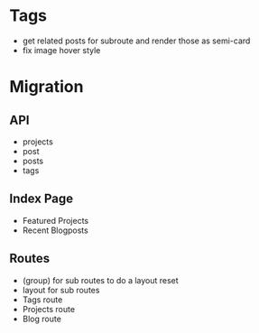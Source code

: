 # Tags

- get related posts for subroute and render those as semi-card
- fix image hover style

# Migration

## API

- projects
- post
- posts
- tags

## Index Page

- Featured Projects
- Recent Blogposts

## Routes

- (group) for sub routes to do a layout reset
- layout for sub routes
- Tags route
- Projects route
- Blog route
